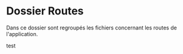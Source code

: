 # Dossier Routes

Dans ce dossier sont regroupés les fichiers concernant les routes de l'application.

test
